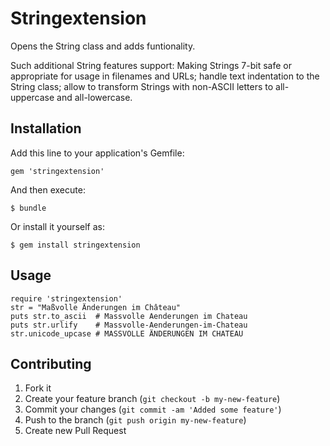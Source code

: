 # Stringextension

Opens the String class and adds funtionality.

Such additional String features support:
Making Strings 7-bit safe or appropriate for usage in filenames and URLs;
handle text indentation to the String class; allow to transform Strings
with non-ASCII letters to all-uppercase and all-lowercase.

## Installation

Add this line to your application's Gemfile:

    gem 'stringextension'

And then execute:

    $ bundle

Or install it yourself as:

    $ gem install stringextension

## Usage

    require 'stringextension'
    str = "Maßvolle Änderungen im Château"
    puts str.to_ascii  # Massvolle Aenderungen im Chateau
    puts str.urlify    # Massvolle-Aenderungen-im-Chateau
    str.unicode_upcase # MASSVOLLE ÄNDERUNGEN IM CHATEAU

## Contributing

1. Fork it
2. Create your feature branch (`git checkout -b my-new-feature`)
3. Commit your changes (`git commit -am 'Added some feature'`)
4. Push to the branch (`git push origin my-new-feature`)
5. Create new Pull Request

